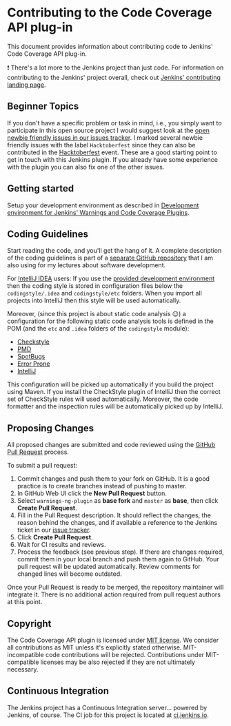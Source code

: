 # Contributing to the Code Coverage API plug-in

This document provides information about contributing code to Jenkins' Code Coverage API plug-in.

:exclamation: There's a lot more to the Jenkins project than just code. For information on contributing to the Jenkins'
project overall, check out [Jenkins' contributing landing page](https://jenkins.io/participate/).
 
## Beginner Topics

If you don't have a specific problem or task in mind, i.e.,  you simply want to participate in this open source project 
I would suggest look at the [open newbie friendly issues in our issues tracker](https://github.com/jenkinsci/code-coverage-api-plugin/issues?q=is%3Aissue+is%3Aopen+label%3AHacktoberfest). 
I marked several newbie friendly issues with the label `Hacktoberfest` since they can also be contributed in the 
[Hacktoberfest](https://hacktoberfest.digitalocean.com) event. These are a good starting point to get in touch with this 
Jenkins plugin. If you already have some experience with the plugin you can also fix one of the other issues. 

## Getting started

Setup your development environment as described in 
[Development environment for Jenkins' Warnings and Code Coverage Plugins](https://github.com/uhafner/warnings-ng-plugin-devenv).

## Coding Guidelines

Start reading the code, and you'll get the hang of it. A complete description of the 
coding guidelines is part of a [separate GitHub repository](https://github.com/uhafner/codingstyle) that I am also using
for my lectures about software development. 

For [IntelliJ IDEA](https://www.jetbrains.com/idea/) users: If you use the
[provided development environment](https://github.com/uhafner/warnings-ng-plugin-devenv) then the coding style is stored
in configuration files below the `codingstyle/.idea` and `codingstyle/etc` folders. When you import all projects into IntelliJ 
then this style will be used automatically. 

Moreover, (since this project is about static code analysis :wink:) a configuration for the following static code
analysis tools is defined in the POM (and the `etc` and `.idea` folders of the `codingstyle` module):
- [Checkstyle](http://checkstyle.sourceforge.net/)
- [PMD](https://pmd.github.io/)
- [SpotBugs](https://spotbugs.github.io)
- [Error Prone](http://errorprone.info)
- [IntelliJ](https://www.jetbrains.com/help/idea/code-inspection.html)

This configuration will be picked up automatically if you build the project using Maven. If you install the CheckStyle 
plugin of IntelliJ then the correct set of CheckStyle rules will used automatically. Moreover, the code formatter and 
the inspection rules will be automatically picked up by IntelliJ.

## Proposing Changes

All proposed changes are submitted and code reviewed using the 
[GitHub Pull Request](https://help.github.com/articles/about-pull-requests/) process.

To submit a pull request:

1. Commit changes and push them to your fork on GitHub.
It is a good practice is to create branches instead of pushing to master.
2. In GitHub Web UI click the **New Pull Request** button.
3. Select `warnings-ng-plugin` as **base fork** and `master` as **base**, then click **Create Pull Request**.
4. Fill in the Pull Request description. It should reflect the changes, the reason behind the changes, and if available a
reference to the Jenkins ticket in our [issue tracker](https://issues.jenkins-ci.org/).
5. Click **Create Pull Request**.
6. Wait for CI results and reviews. 
7. Process the feedback (see previous step). If there are changes required, commit them in your local branch and push them
again to GitHub. Your pull request will be updated automatically. Review comments for changed lines will become outdated.

Once your Pull Request is ready to be merged, the repository maintainer will integrate it.
There is no additional action required from pull request authors at this point.

## Copyright

The Code Coverage API plugin is licensed under [MIT license](./LICENSE). We consider all contributions as MIT unless it's 
explicitly stated otherwise. MIT-incompatible code contributions will be rejected.
Contributions under MIT-compatible licenses may be also rejected if they are not ultimately necessary.

## Continuous Integration

The Jenkins project has a Continuous Integration server... powered by Jenkins, of course.
The CI job for this project is located at [ci.jenkins.io](https://ci.jenkins.io/job/Plugins/job/code-coverage-api-plugin/).

